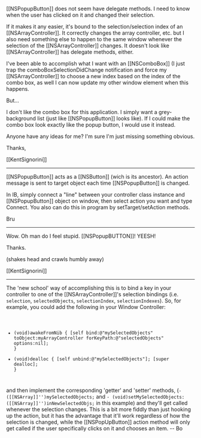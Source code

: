 [[NSPopupButton]] does not seem have delegate methods.  I need to know when the user has clicked on it and changed their selection.

If it makes it any easier, it's bound to the selection/selection index of an [[NSArrayController]].  It correctly changes the array controller, etc. but I also need something else to happen to the same window whenever the selection of the [[NSArrayController]] changes.  It doesn't look like [[NSArrayController]] has delegate methods, either.

I've been able to accomplish what I want with an [[NSComboBox]] (I just trap the comboBoxSelectionDidChange notification and force my [[NSArrayController]] to choose a new index based on the index of the combo box, as well I can now update my other window element when this happens.

But...

I don't like the combo box for this application.  I simply want a grey-background list (just like [[NSPopupButton]] looks like).  If I could make the combo box look exactly like the popup button, I would use it instead.

Anyone have any ideas for me?  I'm sure I'm just missing something obvious.

Thanks,

[[KentSignorini]]

----

[[NSPopupButton]] acts as a [[NSButton]] (wich is its ancestor). An action message is sent to target object each time [[NSPopupButton]] is changed.

In IB, simply connect a "line" between your controller class instance and [[NSPopupButton]] object on window, then select action you want and type Connect.
You also can do this in program by setTarget/setAction methods.

Bru

----

Wow.  Oh man do I feel stupid.  [[NSPopupBUTTON]]!  YEESH!

Thanks.

(shakes head and crawls humbly away)

[[KentSignorini]]

----

The 'new school' way of accomplishing this is to bind a key in your controller to one of the [[NSArrayController]]'s selection bindings (i.e. <code>selection</code>, <code>selectedObjects</code>, <code>selectionIndex</code>, <code>selectionIndexes</code>).  So, for example, you could add the following in your Window Controller:
<code>
- (void)awakeFromNib
{
	[self bind:@"mySelectedObjects" toObject:myArrayController forKeyPath:@"selectedObjects" options:nil];
}
- (void)dealloc
{
	[self unbind:@"mySelectedObjects"];
	[super dealloc];
}
</code>
and then implement the corresponding 'getter' and 'setter' methods, (<code>- ([[NSArray]]'')mySelectedObjects;</code> and <code>- (void)setMySelectedObjects:([[NSArray]]'')inNewSelectedObjs;</code> in this example) and they'll get called whenever the selection changes.  This is a bit more fiddly than just hooking up the action, but it has the advantage that it'll work regardless of how the selection is changed, while the [[NSPopUpButton]] action method will only get called if the user specifically clicks on it and chooses an item.  -- Bo